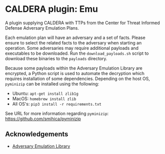 # CALDERA plugin: Emu

A plugin supplying CALDERA with TTPs from the Center for Threat Informed Defense Adversary Emulation Plans.

Each emulation plan will have an adversary and a set of facts. Please ensure to select the related facts to the 
adversary when starting an operation. Some adversaries may require additional payloads and executables to be 
downloaded. Run the `download_payloads.sh` script to download these binaries to the `payloads` directory.

Because some payloads within the Adversary Emulation Library are encrypted, a Python script is used to automate
the decryption which requires installation of some dependencies. Depending on the host OS, `pyminizip`
can be installed using the following:

- Ubuntu: `apt-get install zlib1g`
- MacOS: `homebrew install zlib`
- All OS's: `pip3 install -r requirements.txt`

See URL for more information regarding `pyminizip`: https://github.com/smihica/pyminizip

## Acknowledgements

- [Adversary Emulation Library](https://github.com/center-for-threat-informed-defense/adversary_emulation_library)
